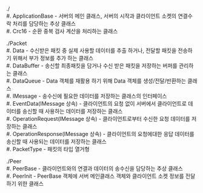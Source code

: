 ./  
#. ApplicationBase - 서버의 메인 클래스, 서버의 시작과 클라이언트 소켓의 연결수락 처리를 담당하는 추상 클래스  
#. Crc16 - 순환 중복 검사 계산을 처리하는 클래스  

./Packet  
#. Data - 수신받은 패킷 중 실제 사용할 데이터를 추출 하거나, 전달할 패킷을 전송하기 위해서 부가 정보를 추가 하는 클래스  
#. DataBuffer - 송신할 최종패킷을 담거나 수신 받은 패킷을 저장하는 버퍼를 관리하는 클래스  
#. DataQueue - Data 객체를 재활용 하기 위해 Data 객체를 생성/전달/반환하는 클래스  
#. IMessage - 송수신에 필요한 데이터를 저장하는 클래스의 인터페이스  
#. EventData(IMessage 상속) - 클라이언트의 요청 없이 서버에서 클라이언트로 데이터를 송신할 때 사용하는 데이터를 저장하는 클래스  
#. OperationRequest(IMessage 상속) - 클라이언트로부터 수신한 요청 데이터를 저장하는 클래스  
#. OperationResponse(IMessage 상속) - 클라이언트의 요청에대한 응답 데이터를 송신할 때 사용되는 데이터를 저장하는 클래스  
#. PacketType - 패킷의 타입 열거형  

./Peer  
#. PeerBase - 클라이언트와의 연결과 데이터의 송수신을 담당하는 추상 클래스  
#. PeerInit - PeerBase 객체에 서버 메인클래스 객체와 클라이언트 소켓 정보를 전달하기 위한 클래스  
